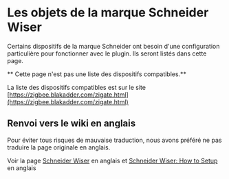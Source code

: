 # Les objets de la marque Schneider Wiser

Certains dispositifs de la marque Schneider ont besoin d'une configuration particulière pour fonctionner avec le plugin. Ils seront listés dans cette page.

** Cette page n'est pas une liste des dispositifs compatibles.**

La liste des dispositifs compatibles est sur le site [https://zigbee.blakadder.com/zigate.html](https://zigbee.blakadder.com/zigate.html)

## Renvoi vers le wiki en anglais

Pour éviter tous risques de mauvaise traduction, nous avons préféré ne pas traduire la page originale en anglais.

Voir la page [Schneider Wiser](../en-eng/Schneider_Wiser_Corner.md) en anglais et [Schneider Wiser: How to Setup](../en-eng/Wiser-Setup.md) en anglais
